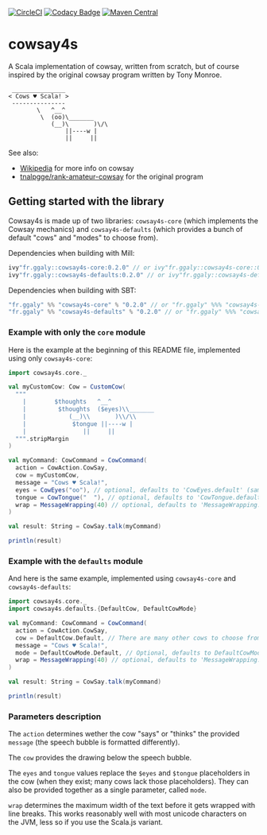 [![CircleCI](https://circleci.com/gh/guilgaly/cowsay4s/tree/master.svg?style=svg)](https://circleci.com/gh/guilgaly/cowsay4s/tree/master)
[![Codacy Badge](https://api.codacy.com/project/badge/Grade/61283f92a63444738407f767d6bf86f7)](https://www.codacy.com/app/guilgaly/cowsay4s?utm_source=github.com&amp;utm_medium=referral&amp;utm_content=guilgaly/cowsay4s&amp;utm_campaign=Badge_Grade)
[![Maven Central](https://maven-badges.herokuapp.com/maven-central/fr.ggaly/cowsay4s-core_2.12/badge.svg)](https://search.maven.org/search?q=g:fr.ggaly%20AND%20a:cowsay4s*)

# cowsay4s

A Scala implementation of cowsay, written from scratch, but of course inspired
by the original cowsay program written by Tony Monroe.

```text
 _______________
< Cows ♥ Scala! >
 ---------------
        \   ^__^
         \  (oo)\_______
            (__)\       )\/\
                ||----w |
                ||     ||
```

See also:

- [Wikipedia](https://en.wikipedia.org/wiki/Cowsay) for more info on cowsay
- [tnalpgge/rank-amateur-cowsay](https://github.com/tnalpgge/rank-amateur-cowsay)
for the original program

## Getting started with the library

Cowsay4s is made up of two libraries: `cowsay4s-core` (which implements
the Cowsay mechanics) and `cowsay4s-defaults` (which provides a bunch of
default "cows" and "modes" to choose from).

Dependencies when building with Mill:

```scala
ivy"fr.ggaly::cowsay4s-core:0.2.0" // or ivy"fr.ggaly::cowsay4s-core::0.2.0" for Scala.js
ivy"fr.ggaly::cowsay4s-defaults:0.2.0" // or ivy"fr.ggaly::cowsay4s-defaults::0.2.0" for Scala.js
```

Dependencies when building with SBT:

```scala
"fr.ggaly" %% "cowsay4s-core" % "0.2.0" // or "fr.ggaly" %%% "cowsay4s-core" % "0.2.0" for Scala.js
"fr.ggaly" %% "cowsay4s-defaults" % "0.2.0" // or "fr.ggaly" %%% "cowsay4s-defaults" % "0.2.0" for Scala.js
```

### Example with only the `core` module

Here is the example at the beginning of this README file, implemented
using only `cowsay4s-core`:

```scala
import cowsay4s.core._

val myCustomCow: Cow = CustomCow(
  """
    |        $thoughts   ^__^
    |         $thoughts  ($eyes)\\_______
    |            (__)\\       )\\/\\
    |             $tongue ||----w |
    |                ||     ||
  """.stripMargin
)

val myCommand: CowCommand = CowCommand(
  action = CowAction.CowSay,
  cow = myCustomCow,
  message = "Cows ♥ Scala!",
  eyes = CowEyes("oo"), // optional, defaults to 'CowEyes.default' (same as this example)
  tongue = CowTongue("  "), // optional, defaults to 'CowTongue.default' (same as this example)
  wrap = MessageWrapping(40) // optional, defaults to 'MessageWrapping.default' (same as this example)
)

val result: String = CowSay.talk(myCommand)

println(result)
```

### Example with the `defaults` module

And here is the same example, implemented using `cowsay4s-core` and
`cowsay4s-defaults`:

```scala
import cowsay4s.core._
import cowsay4s.defaults.{DefaultCow, DefaultCowMode}

val myCommand: CowCommand = CowCommand(
  action = CowAction.CowSay,
  cow = DefaultCow.Default, // There are many other cows to choose from in 'DefaultCow'!
  message = "Cows ♥ Scala!",
  mode = DefaultCowMode.Default, // Optional, defaults to DefaultCowMode.defaultValue (same as this example)
  wrap = MessageWrapping(40) // optional, defaults to 'MessageWrapping.default' (same as this example)
)

val result: String = CowSay.talk(myCommand)

println(result)
```

### Parameters description

The `action` determines wether the cow "says" or "thinks" the provided
`message` (the speech bubble is formatted differently).

The `cow` provides the drawing below the speech bubble.

The `eyes` and `tongue` values replace the `$eyes` and `$tongue`
placeholders in the cow (when they exist; many cows lack those
placeholders). They can also be provided together as a single parameter,
called `mode`. 

`wrap` determines the maximum width of the text before it gets wrapped
with line breaks. This works reasonably well with most unicode
characters on the JVM, less so if you use the Scala.js variant.
